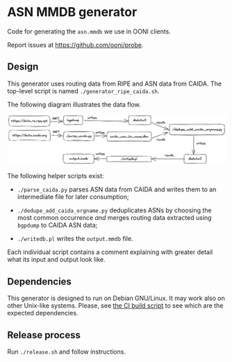 # ASN MMDB generator

Code for generating the `asn.mmdb` we use in OONI clients.

Report issues at https://github.com/ooni/probe.

## Design

This generator uses routing data from RIPE and ASN data from
CAIDA. The top-level script is named `./generator_ripe_caida.sh`.

The following diagram illustrates the data flow.

![Flow](flow.png)

The following helper scripts exist:

- `./parse_caida.py` parses ASN data from CAIDA and writes
them to an intermediate file for later consumption;

- `./dedupe_add_caida_orgname.py` deduplicates ASNs by
choosing the most common occurrence _and_ merges routing
data extracted using `bgpdump` to CAIDA ASN data;

- `./writedb.pl` writes the `output.mmdb` file.

Each individual script contains a comment explaining with
greater detail what its input and output look like.

## Dependencies

This generator is designed to run on Debian GNU/Linux. It may work
also on other Unix-like systems. Please, see [the CI build script](
.github/workflows/generate.yml)
to see which are the expected dependencies.

## Release process

Run `./release.sh` and follow instructions.

